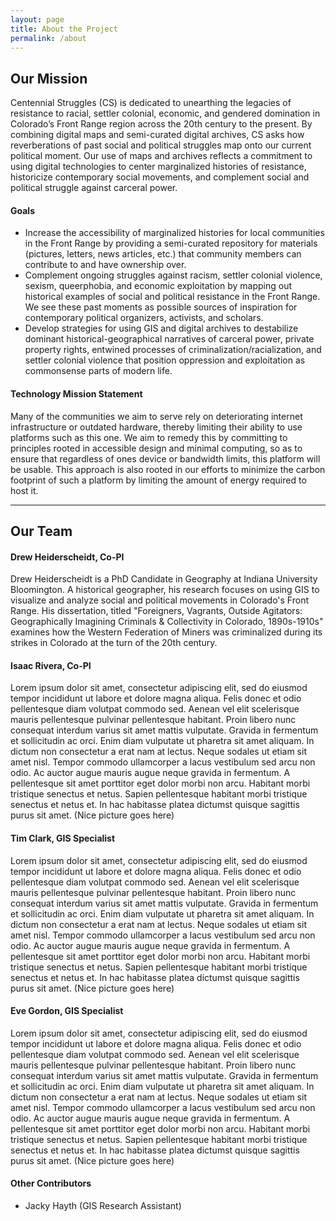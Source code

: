 ```yaml
---
layout: page
title: About the Project
permalink: /about
---
```


## Our Mission

Centennial Struggles (CS) is dedicated to unearthing the legacies of resistance to racial, settler colonial, economic, and gendered domination in Colorado’s Front Range region across the 20th century to the present. By combining digital maps and semi-curated digital archives, CS asks how reverberations of past social and political struggles map onto our current political moment. Our use of maps and archives reflects a commitment to using digital technologies to center marginalized histories of resistance, historicize contemporary social movements, and complement social and political struggle against carceral power.

#### Goals
* Increase the accessibility of marginalized histories for local communities in the Front Range by providing a semi-curated repository for materials (pictures, letters, news articles, etc.) that community members can contribute to and have ownership over.
* Complement ongoing struggles against racism, settler colonial violence, sexism, queerphobia, and economic exploitation by mapping out historical examples of social and political resistance in the Front Range. We see these past moments as possible sources of inspiration for contemporary political organizers, activists, and scholars.
* Develop strategies for using GIS and digital archives to destabilize dominant historical-geographical narratives of carceral power, private property rights, entwined processes of criminalization/racialization, and settler colonial violence that position oppression and exploitation as commonsense parts of modern life.


#### Technology Mission Statement
Many of the communities we aim to serve rely on deteriorating internet infrastructure or outdated hardware, thereby limiting their ability to use platforms such as this one. We aim to remedy this by committing to principles rooted in accessible design and minimal computing, so as to ensure that regardless of ones device or bandwidth limits, this platform will be usable. This approach is also rooted in our efforts to minimize the carbon footprint of such a platform by limiting the amount of energy required to host it.

---

## Our Team



#### Drew Heiderscheidt, Co-PI

Drew Heiderscheidt is a PhD Candidate in Geography at Indiana University Bloomington. A historical geographer, his research focuses on using GIS to visualize and analyze social and political movements in Colorado's Front Range. His dissertation, titled "Foreigners, Vagrants, Outside Agitators: Geographically Imagining Criminals & Collectivity in Colorado, 1890s-1910s" examines how the Western Federation of Miners was criminalized during its strikes in Colorado at the turn of the 20th century.

#### Isaac Rivera, Co-PI

Lorem ipsum dolor sit amet, consectetur adipiscing elit, sed do eiusmod tempor incididunt ut labore et dolore magna aliqua. Felis donec et odio pellentesque diam volutpat commodo sed. Aenean vel elit scelerisque mauris pellentesque pulvinar pellentesque habitant. Proin libero nunc consequat interdum varius sit amet mattis vulputate. Gravida in fermentum et sollicitudin ac orci. Enim diam vulputate ut pharetra sit amet aliquam. In dictum non consectetur a erat nam at lectus. Neque sodales ut etiam sit amet nisl. Tempor commodo ullamcorper a lacus vestibulum sed arcu non odio. Ac auctor augue mauris augue neque gravida in fermentum. A pellentesque sit amet porttitor eget dolor morbi non arcu. Habitant morbi tristique senectus et netus. Sapien pellentesque habitant morbi tristique senectus et netus et. In hac habitasse platea dictumst quisque sagittis purus sit amet. (Nice picture goes here)

#### Tim Clark, GIS Specialist

Lorem ipsum dolor sit amet, consectetur adipiscing elit, sed do eiusmod tempor incididunt ut labore et dolore magna aliqua. Felis donec et odio pellentesque diam volutpat commodo sed. Aenean vel elit scelerisque mauris pellentesque pulvinar pellentesque habitant. Proin libero nunc consequat interdum varius sit amet mattis vulputate. Gravida in fermentum et sollicitudin ac orci. Enim diam vulputate ut pharetra sit amet aliquam. In dictum non consectetur a erat nam at lectus. Neque sodales ut etiam sit amet nisl. Tempor commodo ullamcorper a lacus vestibulum sed arcu non odio. Ac auctor augue mauris augue neque gravida in fermentum. A pellentesque sit amet porttitor eget dolor morbi non arcu. Habitant morbi tristique senectus et netus. Sapien pellentesque habitant morbi tristique senectus et netus et. In hac habitasse platea dictumst quisque sagittis purus sit amet. (Nice picture goes here)

#### Eve Gordon, GIS Specialist

Lorem ipsum dolor sit amet, consectetur adipiscing elit, sed do eiusmod tempor incididunt ut labore et dolore magna aliqua. Felis donec et odio pellentesque diam volutpat commodo sed. Aenean vel elit scelerisque mauris pellentesque pulvinar pellentesque habitant. Proin libero nunc consequat interdum varius sit amet mattis vulputate. Gravida in fermentum et sollicitudin ac orci. Enim diam vulputate ut pharetra sit amet aliquam. In dictum non consectetur a erat nam at lectus. Neque sodales ut etiam sit amet nisl. Tempor commodo ullamcorper a lacus vestibulum sed arcu non odio. Ac auctor augue mauris augue neque gravida in fermentum. A pellentesque sit amet porttitor eget dolor morbi non arcu. Habitant morbi tristique senectus et netus. Sapien pellentesque habitant morbi tristique senectus et netus et. In hac habitasse platea dictumst quisque sagittis purus sit amet. (Nice picture goes here)

#### Other Contributors

* Jacky Hayth (GIS Research Assistant)
